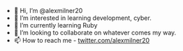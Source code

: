 - 👋 Hi, I’m @alexmilner20
- 👀 I’m interested in learning development, cyber. 
- 🌱 I’m currently learning Ruby
- 💞️ I’m looking to collaborate on whatever comes my way.
- 📫 How to reach me - [twitter.com/alexmilner20](https://www.twitter.com/alexmilner20)


